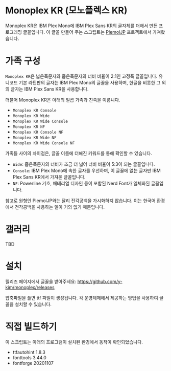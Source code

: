 # Monoplex KR (모노플렉스 KR)

Monoplex KR은 IBM Plex Mono에 IBM Plex Sans KR의 글자체를 더해서 만든 프로그래밍 글꼴입니다. 이 글꼴 만들어 주는 스크립트는 [PlemolJP](https://github.com/yuru7/PlemolJp) 프로젝트에서 가져왔습니다.

# 가족 구성

`Monoplex KR`은 넓은폭문자와 좁은폭문자의 너비 비율이 2:1인 고정폭 글꼴입니다. 유니코드 기본 라틴판의 글자는 IBM Plex Mono의 글꼴을 사용하며, 한글을 비롯한 그 외의 글자는 IBM Plex Sans KR을 사용합니다.

더불어 Monoplex KR은 아래의 일곱 가족과 친족을 이룹니다.

- `Monoplex KR Console`
- `Monoplex KR Wide`
- `Monoplex KR Wide Console`
- `Monoplex KR NF`
- `Monoplex KR Console NF`
- `Monoplex KR Wide NF`
- `Monoplex KR Wide Console NF`

가족들 사이의 차이점은, 글꼴 이름에 더해진 키워드를 통해 확인할 수 있습니다.

- `Wide`: 좁은폭문자의 너비가 조금 더 넓어 너비 비율이 5:3이 되는 글꼴입니다.
- `Console`: IBM Plex Mono에 속한 글자를 우선하며, 이 글꼴에 없는 글자만 IBM Plex Sans KR에서 가져온 글꼴입니다.
- `NF`: Powerline 기호, 매테리얼 디자인 등이 포함된 Nerd Font가 일체화된 글꼴입니다.

참고로 원형인 PlemolJP와는 달리 전각공백을 가시화하지 않습니다. 이는 한국어 환경에서 전각공백을 사용하는 일이 거의 없기 때문입니다.

# 갤러리

TBD

# 설치

릴리즈 페이지에서 글꼴을 받아주세요:  https://github.com/y-kim/monoplex/releases

압축파일을 풀면 ttf 파일이 생성됩니다. 각 운영체제에서 제공하는 방법을 사용하여 글꼴을 설치할 수 있습니다.

# 직접 빌드하기

이 스크립트는 아래의 프로그램이 설치된 환경에서 동작이 확인되었습니다.

- ttfautohint 1.8.3
- fonttools 3.44.0
- fontforge 20201107
